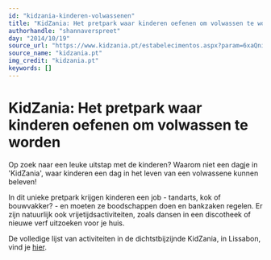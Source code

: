 ```yaml
---
id: "kidzania-kinderen-volwassenen"
title: "KidZania: Het pretpark waar kinderen oefenen om volwassen te worden"
authorhandle: "shannaverspreet"
day: "2014/10/19"
source_url: "https://www.kidzania.pt/estabelecimentos.aspx?param=6xaQnimFh6TUGczg8rpu2Zpy6mpcDcrLe2N%2FuVk2zInw5H4%2FJGf3LN6CIr5AZw8+3JyHUXGIYZw%3D"
source_name: "kidzania.pt"
img_credit: "kidzania.pt"
keywords: []
---
```

# KidZania: Het pretpark waar kinderen oefenen om volwassen te worden
Op zoek naar een leuke uitstap met de kinderen? Waarom niet een dagje in 'KidZania', waar kinderen een dag in het leven van een volwassene kunnen beleven!

In dit unieke pretpark krijgen kinderen een job - tandarts, kok of bouwvakker? - en moeten ze boodschappen doen en bankzaken regelen. Er zijn natuurlijk ook vrijetijdsactiviteiten, zoals dansen in een discotheek of nieuwe verf uitzoeken voor je huis.

De volledige lijst van activiteiten in de dichtstbijzijnde KidZania, in Lissabon, vind je <a href="https://www.kidzania.pt/estabelecimentos.aspx?param=6xaQnimFh6TUGczg8rpu2Zpy6mpcDcrLe2N%2FuVk2zInw5H4%2FJGf3LN6CIr5AZw8+3JyHUXGIYZw%3D">hier</a>.